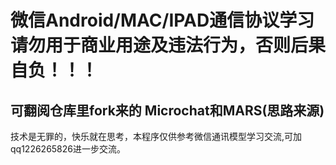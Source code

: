 微信Android/MAC/IPAD通信协议学习  
请勿用于商业用途及违法行为，否则后果自负！！！
==== 
可翻阅仓库里fork来的 Microchat和MARS(思路来源)
-------  
技术是无罪的，快乐就在思考，本程序仅供参考微信通讯模型学习交流,可加qq1226265826进一步交流。





